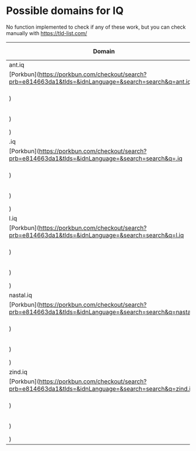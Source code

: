 # Possible domains for IQ

No function implemented to check if any of these work, but you can check manually with https://tld-list.com/

| Domain | Porkbun | NameCheap | Google Domains |
|---|---|---|---|
| ant.iq | [Porkbun](https://porkbun.com/checkout/search?prb=e814663da1&tlds=&idnLanguage=&search=search&q=ant.iq) | [Namecheap](https://www.namecheap.com/domains/registration/results/?domain=ant.iq) | [Google](https://domains.google.com/registrar/search?searchTerm=ant.iq) |
| .iq | [Porkbun](https://porkbun.com/checkout/search?prb=e814663da1&tlds=&idnLanguage=&search=search&q=.iq) | [Namecheap](https://www.namecheap.com/domains/registration/results/?domain=.iq) | [Google](https://domains.google.com/registrar/search?searchTerm=.iq) |
| l.iq | [Porkbun](https://porkbun.com/checkout/search?prb=e814663da1&tlds=&idnLanguage=&search=search&q=l.iq) | [Namecheap](https://www.namecheap.com/domains/registration/results/?domain=l.iq) | [Google](https://domains.google.com/registrar/search?searchTerm=l.iq) |
| nastal.iq | [Porkbun](https://porkbun.com/checkout/search?prb=e814663da1&tlds=&idnLanguage=&search=search&q=nastal.iq) | [Namecheap](https://www.namecheap.com/domains/registration/results/?domain=nastal.iq) | [Google](https://domains.google.com/registrar/search?searchTerm=nastal.iq) |
| zind.iq | [Porkbun](https://porkbun.com/checkout/search?prb=e814663da1&tlds=&idnLanguage=&search=search&q=zind.iq) | [Namecheap](https://www.namecheap.com/domains/registration/results/?domain=zind.iq) | [Google](https://domains.google.com/registrar/search?searchTerm=zind.iq) |
